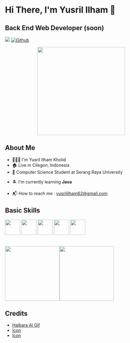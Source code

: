 # Hi There, I'm Yusril Ilham 👋
## Back End Web Developer (soon)
![](https://visitor-badge.laobi.icu/badge?page_id=yusrililhm.yusrililhm) [![Github](https://img.shields.io/github/followers/yusrililhm?label=Follow&style=social)](https://github.com/yusrililhm)

<p align="center">
  <img src="https://cdnb.artstation.com/p/assets/images/images/043/790/995/original/ikasul-1kk0-finger-spin-haibara.gif?1638273994" width="290" height="290">
</p>

## About Me
- 👨🏻‍💼 I'm Yusril Ilham Kholid
- 🏠 Live in Cilegon, Indonesia
- 🏫 Computer Science Student at Serang Raya University

<ul>
  <li><p>🏝️ I'm currently learning <b>Java</b></p></li>
  <li><span>📬 How to reach me : </span><a href="https://yusrililham62@gmail.com">yusrililham62@gmail.com</a></li>
</ul>

## Basic Skills
<div display="flex">
<img src="https://cdn-icons-png.flaticon.com/512/5968/5968267.png" width="50">
<img src="https://cdn-icons-png.flaticon.com/512/5968/5968242.png" width="50">
<img src="https://img.icons8.com/color/256/golang.png" width="50">
<img src="https://img.icons8.com/color/256/tailwindcss.png" width="50">
<img src="https://img.icons8.com/fluency/256/mysql-logo.png" width="50">
</div>
<br><br>

<div style="display: flex; flex-direction: row;">
  <img src="https://github-readme-stats.vercel.app/api/top-langs/?username=yusrililhm&theme=radical&layout=compact" height="180">
  <img src="https://github-readme-stats.vercel.app/api?username=yusrililhm&theme=radical&show_icons=true" height="180">
</div>

## Credits
<ul>
  <li><a href="">Haibara Ai Gif</a></li>
  <li><a href="https://www.flaticon.com/free-icons/web">Icon</a></li>
  <li><a href="https://icons8.com/">Icon</a></li>
</ul>
